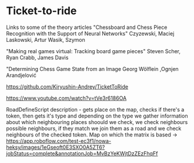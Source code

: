 # Ticket-to-ride
Links to some of the theory articles
"Chessboard and Chess Piece Recognition with the Support of Neural Networks"
Czyzewski, Maciej 
Laskowski, Artur
Wasik, Szymon

"Making real games virtual: Tracking board game pieces"
Steven Scher, Ryan Crabb, James Davis

"Determining Chess Game State from an Image
Georg Wölflein ,Ognjen Arandjelović

https://github.com/Kiryushin-Andrey/TicketToRide

https://www.youtube.com/watch?v=tVe3r6186OA

RoadDefineScript description - gets place on the map, checks if there's a token, then gets it's type and depending on the type we gather information about which neighbouring places shoould we check, we check neighbours possible neighbours, if they match we join them as a road and we check neighbours of the checked token.
Map on which the matrix is based -> https://app.roboflow.com/test-ec3f1/nowa-heksy/images/1eGseoft0E3SXO0A5ZT6?jobStatus=complete&annotationJob=MvBzYeKWjtDzZEzFhqFf